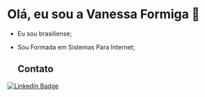 # Olá, eu sou a Vanessa Formiga 👋

- Eu sou brasiliense;

- Sou Formada em Sistemas Para Internet;   

  ## Contato

[![Linkedin Badge](https://img.shields.io/badge/-LinkedIn-blue?style=flat-square&logo=Linkedin&logoColor=white&link=https://www.linkedin.com/in/vanessaformiga/)](https://www.linkedin.com/in/vanessaformiga/)



